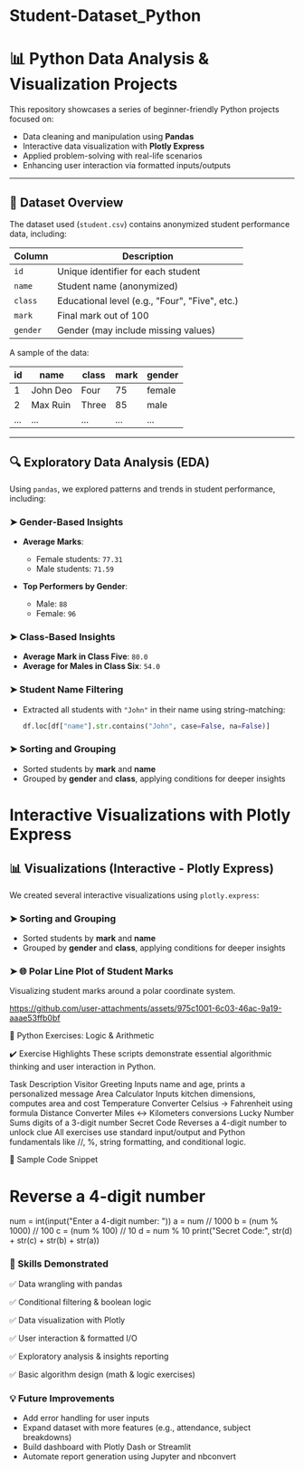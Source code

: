 # Student-Dataset_Python
# 📊 Python Data Analysis & Visualization Projects

This repository showcases a series of beginner-friendly Python projects focused on:
- Data cleaning and manipulation using **Pandas**
- Interactive data visualization with **Plotly Express**
- Applied problem-solving with real-life scenarios
- Enhancing user interaction via formatted inputs/outputs

---

## 📁 Dataset Overview

The dataset used (`student.csv`) contains anonymized student performance data, including:

| Column | Description                                     |
|--------|-------------------------------------------------|
| `id`   | Unique identifier for each student              |
| `name` | Student name (anonymized)                       |
| `class` | Educational level (e.g., "Four", "Five", etc.) |
| `mark` | Final mark out of 100                           |
| `gender` | Gender (may include missing values)           |

A sample of the data:

| id  | name     | class | mark | gender |
| --- | -------- | ----- | ---- | ------ |
| 1   | John Deo | Four  | 75   | female |
| 2   | Max Ruin | Three | 85   | male   |
| ... | ...      | ...   | ...  | ...    |

---

## 🔍 Exploratory Data Analysis (EDA)

Using `pandas`, we explored patterns and trends in student performance, including:

### ➤ Gender-Based Insights

- **Average Marks**:
  - Female students: `77.31`
  - Male students: `71.59`

- **Top Performers by Gender**:
  - Male: `88`
  - Female: `96`

### ➤ Class-Based Insights

- **Average Mark in Class Five**: `80.0`
- **Average for Males in Class Six**: `54.0`

### ➤ Student Name Filtering

- Extracted all students with `"John"` in their name using string-matching:
  ```python
  df.loc[df["name"].str.contains("John", case=False, na=False)]

### ➤ Sorting and Grouping

- Sorted students by **mark** and **name**  
- Grouped by **gender** and **class**, applying conditions for deeper insights
# Interactive Visualizations with Plotly Express

## 📊 Visualizations (Interactive - Plotly Express)

We created several interactive visualizations using `plotly.express`:

### ➤ Sorting and Grouping

- Sorted students by **mark** and **name**  
- Grouped by **gender** and **class**, applying conditions for deeper insights

### ➤ 🌐 Polar Line Plot of Student Marks
Visualizing student marks around a polar coordinate system.

https://github.com/user-attachments/assets/975c1001-6c03-46ac-9a19-aaae53ffb0bf

🧠 Python Exercises: Logic & Arithmetic

✔️ Exercise Highlights
These scripts demonstrate essential algorithmic thinking and user interaction in Python.

Task	Description
Visitor Greeting	Inputs name and age, prints a personalized message
Area Calculator	Inputs kitchen dimensions, computes area and cost
Temperature Converter	Celsius → Fahrenheit using formula
Distance Converter	Miles ↔ Kilometers conversions
Lucky Number	Sums digits of a 3-digit number
Secret Code	Reverses a 4-digit number to unlock clue
All exercises use standard input/output and Python fundamentals like //, %, string formatting, and conditional logic.

🧪 Sample Code Snippet

# Reverse a 4-digit number
num = int(input("Enter a 4-digit number: "))
a = num // 1000
b = (num % 1000) // 100
c = (num % 100) // 10
d = num % 10
print("Secret Code:", str(d) + str(c) + str(b) + str(a))

### 🚀 Skills Demonstrated

✅ Data wrangling with pandas

✅ Conditional filtering & boolean logic

✅ Data visualization with Plotly

✅ User interaction & formatted I/O

✅ Exploratory analysis & insights reporting

✅ Basic algorithm design (math & logic exercises)

### 💡 Future Improvements
- Add error handling for user inputs
- Expand dataset with more features (e.g., attendance, subject breakdowns)
- Build dashboard with Plotly Dash or Streamlit
- Automate report generation using Jupyter and nbconvert
